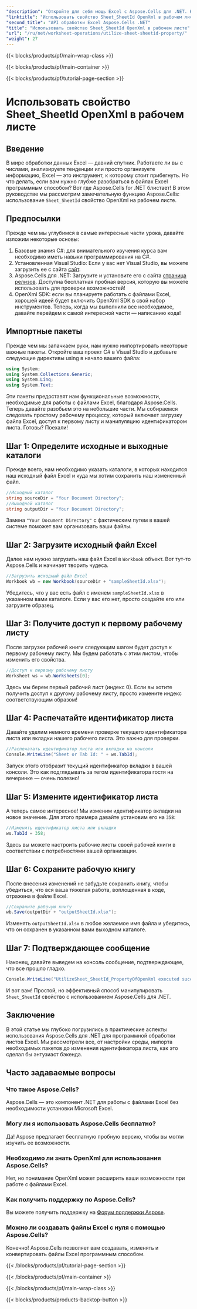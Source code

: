 ```yaml
---
"description": "Откройте для себя мощь Excel с Aspose.Cells для .NET. Научитесь эффективно управлять идентификаторами листов с помощью нашего пошагового руководства."
"linktitle": "Использовать свойство Sheet_SheetId OpenXml в рабочем листе"
"second_title": "API обработки Excel Aspose.Cells .NET"
"title": "Использовать свойство Sheet_SheetId OpenXml в рабочем листе"
"url": "/ru/net/worksheet-operations/utilize-sheet-sheetid-property/"
"weight": 27
---
```


{{< blocks/products/pf/main-wrap-class >}}

{{< blocks/products/pf/main-container >}}

{{< blocks/products/pf/tutorial-page-section >}}

# Использовать свойство Sheet_SheetId OpenXml в рабочем листе

## Введение
В мире обработки данных Excel — давний спутник. Работаете ли вы с числами, анализируете тенденции или просто организуете информацию, Excel — это инструмент, к которому стоит прибегнуть. Но что делать, если вам нужно глубже разобраться в файлах Excel программным способом? Вот где Aspose.Cells for .NET блистает! В этом руководстве мы рассмотрим замечательную функцию Aspose.Cells: использование `Sheet_SheetId` свойство OpenXml на рабочем листе.
## Предпосылки
Прежде чем мы углубимся в самые интересные части урока, давайте изложим некоторые основы:
1. Базовые знания C#: для внимательного изучения курса вам необходимо иметь навыки программирования на C#.
2. Установленная Visual Studio: Если у вас нет Visual Studio, вы можете загрузить ее с сайта [сайт](https://visualstudio.microsoft.com/).
3. Aspose.Cells для .NET: Загрузите и установите его с сайта [страница релизов](https://releases.aspose.com/cells/net/). Доступна бесплатная пробная версия, которую вы можете использовать для проверки возможностей!
4. OpenXml SDK: если вы планируете работать с файлами Excel, хорошей идеей будет включить OpenXml SDK в свой набор инструментов.
Теперь, когда мы выполнили все необходимое, давайте перейдем к самой интересной части — написанию кода!
## Импортные пакеты
Прежде чем мы запачкаем руки, нам нужно импортировать некоторые важные пакеты. Откройте ваш проект C# в Visual Studio и добавьте следующие директивы using в начало вашего файла:
```csharp
using System;
using System.Collections.Generic;
using System.Linq;
using System.Text;
```
Эти пакеты предоставят нам функциональные возможности, необходимые для работы с файлами Excel, благодаря Aspose.Cells.
Теперь давайте разобьем это на небольшие части. Мы собираемся следовать простому рабочему процессу, который включает загрузку файла Excel, доступ к первому листу и манипуляцию идентификатором листа. Готовы? Поехали!
## Шаг 1: Определите исходные и выходные каталоги
Прежде всего, нам необходимо указать каталоги, в которых находится наш исходный файл Excel и куда мы хотим сохранить наш измененный файл.
```csharp
//Исходный каталог
string sourceDir = "Your Document Directory";
//Выходной каталог
string outputDir = "Your Document Directory";
```
Замена `"Your Document Directory"` с фактическим путем в вашей системе поможет вам организовать ваши файлы.
## Шаг 2: Загрузите исходный файл Excel
Далее нам нужно загрузить наш файл Excel в `Workbook` объект. Вот тут-то Aspose.Cells и начинает творить чудеса.
```csharp
//Загрузить исходный файл Excel
Workbook wb = new Workbook(sourceDir + "sampleSheetId.xlsx");
```
Убедитесь, что у вас есть файл с именем `sampleSheetId.xlsx` в указанном вами каталоге. Если у вас его нет, просто создайте его или загрузите образец.
## Шаг 3: Получите доступ к первому рабочему листу
После загрузки рабочей книги следующим шагом будет доступ к первому рабочему листу. Мы будем работать с этим листом, чтобы изменить его свойства.
```csharp
//Доступ к первому рабочему листу
Worksheet ws = wb.Worksheets[0];
```
Здесь мы берем первый рабочий лист (индекс 0). Если вы хотите получить доступ к другому рабочему листу, просто измените индекс соответствующим образом!
## Шаг 4: Распечатайте идентификатор листа
Давайте уделим немного времени проверке текущего идентификатора листа или вкладки нашего рабочего листа. Это важно для проверки.
```csharp
//Распечатать идентификатор листа или вкладки на консоли
Console.WriteLine("Sheet or Tab Id: " + ws.TabId);
```
Запуск этого отобразит текущий идентификатор вкладки в вашей консоли. Это как подглядывать за тегом идентификатора гостя на вечеринке — очень полезно!
## Шаг 5: Измените идентификатор листа
А теперь самое интересное! Мы изменим идентификатор вкладки на новое значение. Для этого примера давайте установим его на `358`:
```csharp
//Изменить идентификатор листа или вкладки
ws.TabId = 358;
```
Здесь вы можете настроить рабочие листы своей рабочей книги в соответствии с потребностями вашей организации.
## Шаг 6: Сохраните рабочую книгу
После внесения изменений не забудьте сохранить книгу, чтобы убедиться, что вся ваша тяжелая работа, воплощенная в коде, отражена в файле Excel.
```csharp
//Сохраните рабочую книгу
wb.Save(outputDir + "outputSheetId.xlsx");
```
Изменять `outputSheetId.xlsx` в любое желаемое имя файла и убедитесь, что он сохранен в указанном вами выходном каталоге.
## Шаг 7: Подтверждающее сообщение
Наконец, давайте выведем на консоль сообщение, подтверждающее, что все прошло гладко.
```csharp
Console.WriteLine("UtilizeSheet_SheetId_PropertyOfOpenXml executed successfully.\r\n");
```
И вот вам! Простой, но эффективный способ манипулировать `Sheet_SheetId` свойство с использованием Aspose.Cells для .NET.
## Заключение
В этой статье мы глубоко погрузились в практические аспекты использования Aspose.Cells для .NET для программной обработки листов Excel. Мы рассмотрели все, от настройки среды, импорта необходимых пакетов до изменения идентификатора листа, как это сделал бы энтузиаст бэкенда. 
## Часто задаваемые вопросы
### Что такое Aspose.Cells?
Aspose.Cells — это компонент .NET для работы с файлами Excel без необходимости установки Microsoft Excel.
### Могу ли я использовать Aspose.Cells бесплатно?
Да! Aspose предлагает бесплатную пробную версию, чтобы вы могли изучить ее возможности.
### Необходимо ли знать OpenXml для использования Aspose.Cells?
Нет, но понимание OpenXml может расширить ваши возможности при работе с файлами Excel.
### Как получить поддержку по Aspose.Cells?
Вы можете получить поддержку на [Форум поддержки Aspose](https://forum.aspose.com/c/cells/9).
### Можно ли создавать файлы Excel с нуля с помощью Aspose.Cells?
Конечно! Aspose.Cells позволяет вам создавать, изменять и конвертировать файлы Excel программным способом.


{{< /blocks/products/pf/tutorial-page-section >}}

{{< /blocks/products/pf/main-container >}}

{{< /blocks/products/pf/main-wrap-class >}}

{{< blocks/products/products-backtop-button >}}